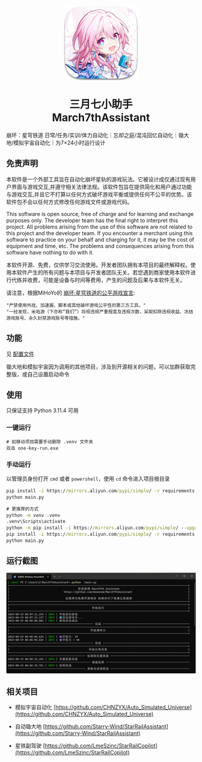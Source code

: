 <p align="center">
    <img src="./assets/logo/March7th.png">
</p>

<h1 align="center">
三月七小助手<br>
March7thAssistant
</h1>

崩坏：星穹铁道 日常/任务/实训/体力自动化｜忘却之庭/混沌回忆自动化｜锄大地/模拟宇宙自动化｜为7×24小时运行设计

## 免责声明

本软件是一个外部工具旨在自动化崩坏星轨的游戏玩法。它被设计成仅通过现有用户界面与游戏交互,并遵守相关法律法规。该软件包旨在提供简化和用户通过功能与游戏交互,并且它不打算以任何方式破坏游戏平衡或提供任何不公平的优势。该软件包不会以任何方式修改任何游戏文件或游戏代码。

This software is open source, free of charge and for learning and exchange purposes only. The developer team has the final right to interpret this project. All problems arising from the use of this software are not related to this project and the developer team. If you encounter a merchant using this software to practice on your behalf and charging for it, it may be the cost of equipment and time, etc. The problems and consequences arising from this software have nothing to do with it.

本软件开源、免费，仅供学习交流使用。开发者团队拥有本项目的最终解释权。使用本软件产生的所有问题与本项目与开发者团队无关。若您遇到商家使用本软件进行代练并收费，可能是设备与时间等费用，产生的问题及后果与本软件无关。

请注意，根据MiHoYo的 [崩坏:星穹铁道的公平游戏宣言](https://sr.mihoyo.com/news/111246?nav=news&type=notice):

    "严禁使用外挂、加速器、脚本或其他破坏游戏公平性的第三方工具。"
    "一经发现，米哈游（下亦称“我们”）将视违规严重程度及违规次数，采取扣除违规收益、冻结游戏账号、永久封禁游戏账号等措施。"

## 功能

见 [配置文件](config.yaml)

锄大地和模拟宇宙因为调用的其他项目，涉及到开源相关的问题，可以加群获取完整版，或自己设置启动命令

## 使用

只保证支持 Python 3.11.4 可用


### 一键运行

    # 如移动项目需要手动删除 .venv 文件夹
    双击 one-key-run.exe

### 手动运行

以管理员身份打开 `cmd` 或者 `powershell`，使用 `cd` 命令进入项目根目录

```cmd
pip install -i https://mirrors.aliyun.com/pypi/simple/ -r requirements.txt
python main.py
```

```cmd
# 更推荐的方式
python -m venv .venv
.venv\Scripts\activate
python -m pip install -i https://mirrors.aliyun.com/pypi/simple/ --upgrade pip
pip install -i https://mirrors.aliyun.com/pypi/simple/ -r requirements.txt
python main.py
```

## 运行截图

![screenshot](assets/screenshot/screenshot.png)

## 相关项目

- 模拟宇宙自动化 [https://github.com/CHNZYX/Auto_Simulated_Universe](https://github.com/CHNZYX/Auto_Simulated_Universe)

- 自动锄大地 [https://github.com/Starry-Wind/StarRailAssistant](https://github.com/Starry-Wind/StarRailAssistant)

- 星铁副驾驶 [https://github.com/LmeSzinc/StarRailCopilot](https://github.com/LmeSzinc/StarRailCopilot)